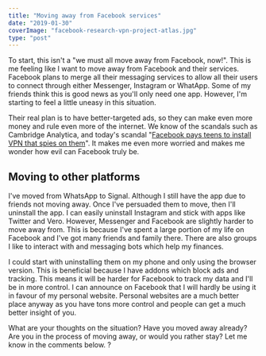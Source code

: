 ```yaml
---
title: "Moving away from Facebook services"
date: "2019-01-30"
coverImage: "facebook-research-vpn-project-atlas.jpg"
type: "post"
---
```


To start, this isn't a "we must all move away from Facebook, now!". This is me feeling like I want to move away from Facebook and their services. Facebook plans to merge all their messaging services to allow all their users to connect through either Messenger, Instagram or WhatApp. Some of my friends think this is good news as you'll only need one app. However, I'm starting to feel a little uneasy in this situation.

Their real plan is to have better-targeted ads, so they can make even more money and rule even more of the internet. We know of the scandals such as Cambridge Analytica, and today's scandal "[Facebook pays teens to install VPN that spies on them](https://techcrunch.com/2019/01/29/facebook-project-atlas/)". It makes me even more worried and makes me wonder how evil can Facebook truly be.

## Moving to other platforms

I've moved from WhatsApp to Signal. Although I still have the app due to friends not moving away. Once I've persuaded them to move, then I'll uninstall the app. I can easily uninstall Instagram and stick with apps like Twitter and Vero. However, Messenger and Facebook are slightly harder to move away from. This is because I've spent a large portion of my life on Facebook and I've got many friends and family there. There are also groups I like to interact with and messaging bots which help my finances.

I could start with uninstalling them on my phone and only using the browser version. This is beneficial because I have addons which block ads and tracking. This means it will be harder for Facebook to track my data and I'll be in more control. I can announce on Facebook that I will hardly be using it in favour of my personal website. Personal websites are a much better place anyway as you have tons more control and people can get a much better insight of you.

What are your thoughts on the situation? Have you moved away already? Are you in the process of moving away, or would you rather stay? Let me know in the comments below. ?
